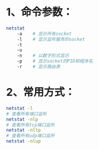 # 1、命令参数：

```bash
netstat
    -a    # 显示所有socket
    -l    # 显示监听服务的socket
    -t
    -u
    -n    # 以数字形式显示
    -p    # 显示socket的PID和程序名
    -r    # 显示路由表
```

# 2、常用方式：

```bash
netstat -l
# 查看所有端口监听
netstat -nlp
# 查看所有tcp端口监听
netstat -nltp
# 查看所有udp端口监听
netstat -nlup
```

